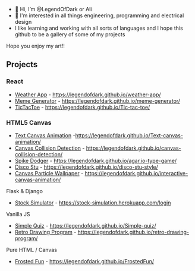 - 👋 Hi, I’m @LegendOfDark or Ali
- 👀 I'm interested in all things engineering, programming and electrical design
- I like learning and working with all sorts of languages and I hope this github to be a gallery of some of my projects

Hope you enjoy my art!!

## Projects

### React
- [Weather App](https://github.com/LegendOfDark/weather-app) - https://legendofdark.github.io/weather-app/ 
- [Meme Generator](https://github.com/LegendOfDark/meme-generator) - https://legendofdark.github.io/meme-generator/
- [TicTacToe](https://github.com/LegendOfDark/Tic-tac-toe) - https://legendofdark.github.io/Tic-tac-toe/


### HTML5 Canvas
- [Text Canvas Animation](https://github.com/LegendOfDark/Text-canvas-animation) -https://legendofdark.github.io/Text-canvas-animation/
- [Canvas Collision Detection](https://github.com/LegendOfDark/canvas-collision-detection) - https://legendofdark.github.io/canvas-collision-detection/
- [Spike Dodger](https://github.com/LegendOfDark/agar.io-type-game) - https://legendofdark.github.io/agar.io-type-game/
- [Disco Stu](https://github.com/LegendOfDark/disco-stu-style) - https://legendofdark.github.io/disco-stu-style/
- [Canvas Particle Wallpaper](https://github.com/LegendOfDark/interactive-canvas-animation) - https://legendofdark.github.io/interactive-canvas-animation/


Flask & Django
- [Stock Simulator](https://github.com/LegendOfDark/stock-site) - https://stock-simulation.herokuapp.com/login


Vanilla JS
- [Simple Quiz](https://github.com/LegendOfDark/Simple-quiz) - https://legendofdark.github.io/Simple-quiz/
- [Retro Drawing Program](https://github.com/LegendOfDark/retro-drawing-program) - https://legendofdark.github.io/retro-drawing-program/

Pure HTML / Canvas
- [Frosted Fun](https://github.com/LegendOfDark/FrostedFun) - https://legendofdark.github.io/FrostedFun/

<!---
LegendOfDark/LegendOfDark is a ✨ special ✨ repository because its `README.md` (this file) appears on your GitHub profile.
You can click the Preview link to take a look at your changes.
--->
